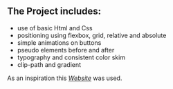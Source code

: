 ## The Project includes:
- use of basic Html and Css
- positioning using flexbox, grid, relative and absolute
- simple animations on buttons
- pseudo elements before and after
- typography and consistent color skim
- clip-path and gradient

As an inspiration this [*Website*](https://sebkay.com/) was used.

